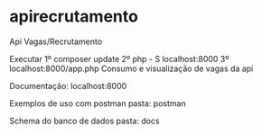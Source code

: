 # apirecrutamento
Api Vagas/Recrutamento

Executar
1º composer update
2º php - S localhost:8000
3º localhost:8000/app.php
    Consumo e visualização de vagas da api

Documentação:
localhost:8000

Exemplos de uso com postman
pasta: postman

Schema do banco de dados
pasta: docs